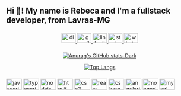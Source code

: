 <h2 align="left">Hi 👋! My name is Rebeca and I'm a fullstack developer, from Lavras-MG</h2>

###

<div align="center">
  <a href="rebecanonato89" target="_blank">
    <img src="https://raw.githubusercontent.com/maurodesouza/profile-readme-generator/master/src/assets/icons/social/discord/default.svg" width="38" height="26" alt="discord logo"  />
  </a>
  <a href="rebecanonato89@gmail.com" target="_blank">
    <img src="https://raw.githubusercontent.com/maurodesouza/profile-readme-generator/master/src/assets/icons/social/gmail/default.svg" width="38" height="26" alt="gmail logo"  />
  </a>
  <a href="https://www.linkedin.com/in/rebecanonato89/" target="_blank">
    <img src="https://raw.githubusercontent.com/maurodesouza/profile-readme-generator/master/src/assets/icons/social/linkedin/default.svg" width="38" height="26" alt="linkedin logo"  />
  </a>
  <a href="https://pt.stackoverflow.com/users/81283/rebeca-nonato" target="_blank">
    <img src="https://raw.githubusercontent.com/maurodesouza/profile-readme-generator/master/src/assets/icons/social/stackoverflow/default.svg" width="38" height="26" alt="stackoverflow logo"  />
  </a>
  <a href="https://api.whatsapp.com/send?phone=5531994298913&text=Ol%C3%A1%2C%20envie%20sua%20mensagem%2C%20logo%20irei%20responder." target="_blank">
    <img src="https://raw.githubusercontent.com/maurodesouza/profile-readme-generator/master/src/assets/icons/social/whatsapp/default.svg" width="38" height="26" alt="whatsapp logo"  />
  </a>
</div>

###

###

<div align="center">
  <span>
    
  [![Anurag's GitHub stats-Dark](https://github-readme-stats.vercel.app/api?username=rebecanonato89&show_icons=true&theme=dark#gh-dark-mode-only)](https://github.com/rebecanonato89/github-readme-stats#gh-dark-mode-only)
  
  [![Top Langs](https://github-readme-stats.vercel.app/api/top-langs/?username=rebecanonato89)](https://github.com/rebecanonato89/github-readme-stats)
    
  </span>
</div>

###


###

<div align="left">
  <img src="https://cdn.jsdelivr.net/gh/devicons/devicon/icons/javascript/javascript-original.svg" height="30" width="42" alt="javascript logo"  />
  <img src="https://cdn.jsdelivr.net/gh/devicons/devicon/icons/typescript/typescript-plain.svg" height="30" width="42" alt="typescript logo"  />
  <img src="https://cdn.jsdelivr.net/gh/devicons/devicon/icons/nodejs/nodejs-original.svg" height="30" width="42" alt="nodejs logo"  />
  <img src="https://cdn.jsdelivr.net/gh/devicons/devicon/icons/html5/html5-original.svg" height="30" width="42" alt="html5 logo"  />
  <img src="https://cdn.jsdelivr.net/gh/devicons/devicon/icons/css3/css3-original.svg" height="30" width="42" alt="css3 logo"  />
  <img src="https://cdn.jsdelivr.net/gh/devicons/devicon/icons/react/react-original.svg" height="30" width="42" alt="react logo"  />
  <img src="https://cdn.jsdelivr.net/gh/devicons/devicon/icons/csharp/csharp-original.svg" height="30" width="42" alt="csharp logo"  />
  <img src="https://cdn.jsdelivr.net/gh/devicons/devicon/icons/angularjs/angularjs-original.svg" height="30" width="42" alt="angularjs logo"  />
  <img src="https://cdn.jsdelivr.net/gh/devicons/devicon/icons/mongodb/mongodb-original.svg" height="30" width="42" alt="mongodb logo"  />
  <img src="https://cdn.jsdelivr.net/gh/devicons/devicon/icons/mysql/mysql-original.svg" height="30" width="42" alt="mysql logo"  />
</div>

###




